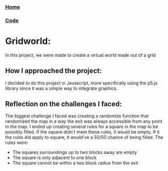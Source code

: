 ### [Home](index.html)
### [Code](https://mrprokoala.github.io/gridworld)

# Gridworld: 
In this project, we were made to create a virtual world made out of a grid

## How I approached the project: 
I decided to do this project in Javascript, more specifically using the p5.js library since it was a simple way to integrate graphics. 
 
## Reflection on the challenges I faced: 
The biggest challenge I faced was creating a randomize function that randomized the map in a way the exit was always accessible from any point in the map. I ended up creating several rules for a square in the map to be possibly filled. If the square didn't meet these rules, it would be empty. If it the rules did apply to square, it would've a 50/50 chance of being filled. The rules were:
* The squares surroundings up to two blocks away are empty
* The square is only adjacent to one block
* The square cannot be within a two block radius from the exit
